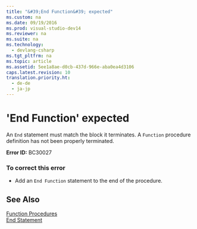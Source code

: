 ```yaml
---
title: "&#39;End Function&#39; expected"
ms.custom: na
ms.date: 09/19/2016
ms.prod: visual-studio-dev14
ms.reviewer: na
ms.suite: na
ms.technology: 
  - devlang-csharp
ms.tgt_pltfrm: na
ms.topic: article
ms.assetid: 5ee1a8ae-d0cb-437d-966e-aba0ea4d3106
caps.latest.revision: 10
translation.priority.ht: 
  - de-de
  - ja-jp
---
```

# &#39;End Function&#39; expected
An `End` statement must match the block it terminates. A `Function` procedure definition has not been properly terminated.  
  
 **Error ID:** BC30027  
  
### To correct this error  
  
-   Add an `End Function` statement to the end of the procedure.  
  
## See Also  
 [Function Procedures](../Topic/Function%20Procedures%20\(Visual%20Basic\).md)   
 [End Statement](../vs140/End-Statement.md)